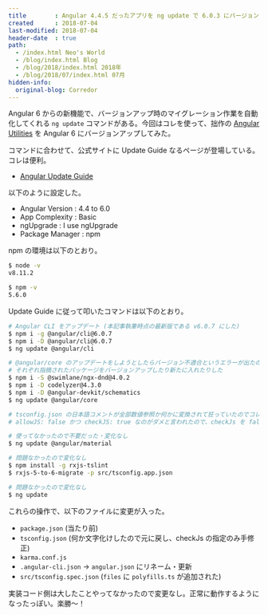```yaml
---
title        : Angular 4.4.5 だったアプリを ng update で 6.0.3 にバージョンアップした
created      : 2018-07-04
last-modified: 2018-07-04
header-date  : true
path:
  - /index.html Neo's World
  - /blog/index.html Blog
  - /blog/2018/index.html 2018年
  - /blog/2018/07/index.html 07月
hidden-info:
  original-blog: Corredor
---
```


Angular 6 からの新機能で、バージョンアップ時のマイグレーション作業を自動化してくれる `ng update` コマンドがある。今回はコレを使って、拙作の [Angular Utilities](https://neos21.github.io/angular-utilities/) を Angular 6 にバージョンアップしてみた。

コマンドに合わせて、公式サイトに Update Guide なるページが登場している。コレは便利。

- [Angular Update Guide](https://update.angular.io/)

以下のように設定した。

- Angular Version : 4.4 to 6.0
- App Complexity : Basic
- ngUpgrade : I use ngUpgrade
- Package Manager : npm

npm の環境は以下のとおり。

```bash
$ node -v
v8.11.2

$ npm -v
5.6.0
```

Update Guide に従って叩いたコマンドは以下のとおり。

```bash
# Angular CLI をアップデート (本記事執筆時点の最新版である v6.0.7 にした)
$ npm i -g @angular/cli@6.0.7
$ npm i -D @angular/cli@6.0.7 
$ ng update @angular/cli

# @angular/core のアップデートをしようとしたらバージョン不適合というエラーが出たので、
# それぞれ指摘されたパッケージをバージョンアップしたり新たに入れたりした
$ npm i -S @swimlane/ngx-dnd@4.0.2
$ npm i -D codelyzer@4.3.0
$ npm i -D @angular-devkit/schematics
$ ng update @angular/core

# tsconfig.json の日本語コメントが全部数値参照か何かに変換されて狂っていたのでコレだけ元に戻した
# allowJS: false かつ checkJS: true なのがダメと言われたので、checkJs を false にした

# 使ってなかったので不要だった・変化なし
$ ng update @angular/material

# 問題なかったので変化なし
$ npm install -g rxjs-tslint
$ rxjs-5-to-6-migrate -p src/tsconfig.app.json

# 問題なかったので変化なし
$ ng update
```

これらの操作で、以下のファイルに変更が入った。

- `package.json` (当たり前)
- `tsconfig.json` (何か文字化けしたので元に戻し、checkJs の指定のみ手修正)
- `karma.conf.js`
- `.angular-cli.json` → `angular.json` にリネーム・更新
- `src/tsconfig.spec.json` (`files` に `polyfills.ts` が追加された)

実装コード側は大したことやってなかったので変更なし。正常に動作するようになったっぽい。楽勝〜！

